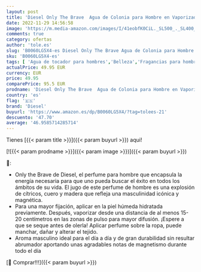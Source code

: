 ```yaml
---
layout: post
title: 'Diesel Only The Brave  Agua de Colonia para Hombre en Vaporizador Spray  Fragancia Fresca  200ml'
date: 2022-11-29 14:56:58
image: 'https://m.media-amazon.com/images/I/41eobfK0CiL._SL500_._SL400_.jpg'
comments: true
category: ofertas
author: 'tole.es'
slug: 'B0060LG5X4-es Diesel Only The Brave Agua de Colonia para Hombre en...'
sku: 'B0060LG5X4-es'
tags: [ 'Agua de tocador para hombres','Belleza','Fragancias para hombres','Perfumes y fragancias','agua','colonia','de','diesel','🇪🇸', ]
actualPrice: 49.95 EUR
currency: EUR
price: 49.95
comparePrice: 95.5 EUR
prodname: 'Diesel Only The Brave  Agua de Colonia para Hombre en Vaporizador Spray  Fragancia Fresca  200ml'
country: 'es'
flag: '🇪🇸'
brand: 'Diesel'
buyurl: 'https://www.amazon.es/dp/B0060LG5X4/?tag=tolees-21'
descuento: '47.70'
average: '46.9585714285714'
---
```


Tienes [{{< param title >}}]({{< param buyurl >}}) aqui!

[![{{< param prodname >}}]({{< param image >}})]({{< param buyurl >}})

🔎:

- Only the Brave de Diesel, el perfume para hombre que encapsula la energía necesaria para que uno pueda buscar el éxito en todos los ámbitos de su vida. El jugo de este perfume de hombre es una explosión de cítricos, cuero y madera que refleja una masculinidad icónica y magnética.
- Para una mayor fijación, aplicar en la piel húmeda hidratada previamente. Después, vaporizar desde una distancia de al menos 15-20 centímetros en las zonas de pulso para mayor difusión. ¡Espere a que se seque antes de olerla! Aplicar perfume sobre la ropa, puede manchar, dañar y alterar el tejido.
- Aroma masculino ideal para el día a día y de gran durabilidad sin resultar abrumador aportando unas agradables notas de magnetismo durante todo el día

[🛒 Comprar!!!]({{< param buyurl >}})
